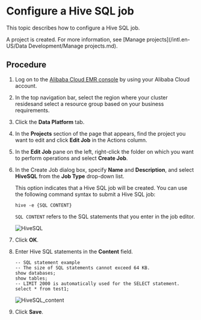 # Configure a Hive SQL job

This topic describes how to configure a Hive SQL job.

A project is created. For more information, see [Manage projects](/intl.en-US/Data Development/Manage projects.md).

## Procedure

1.  Log on to the [Alibaba Cloud EMR console](https://emr.console.aliyun.com) by using your Alibaba Cloud account.

2.  In the top navigation bar, select the region where your cluster residesand select a resource group based on your business requirements.

3.  Click the **Data Platform** tab.

4.  In the **Projects** section of the page that appears, find the project you want to edit and click **Edit Job** in the Actions column.

5.  In the **Edit Job** pane on the left, right-click the folder on which you want to perform operations and select **Create Job**.

6.  In the Create Job dialog box, specify **Name** and **Description**, and select **HiveSQL** from the **Job Type** drop-down list.

    This option indicates that a Hive SQL job will be created. You can use the following command syntax to submit a Hive SQL job:

    ```
    hive -e {SQL CONTENT}
    ```

    `SQL CONTENT` refers to the SQL statements that you enter in the job editor.

    ![HiveSQL](https://static-aliyun-doc.oss-cn-hangzhou.aliyuncs.com/assets/img/en-US/1982628951/p46634.png)

7.  Click **OK**.

8.  Enter Hive SQL statements in the **Content** field.

    ```
    -- SQL statement example
    -- The size of SQL statements cannot exceed 64 KB.
    show databases;
    show tables;
    -- LIMIT 2000 is automatically used for the SELECT statement.
    select * from test1;
    ```

    ![HiveSQL_content](https://static-aliyun-doc.oss-cn-hangzhou.aliyuncs.com/assets/img/en-US/1982628951/p46635.png)

9.  Click **Save**.


